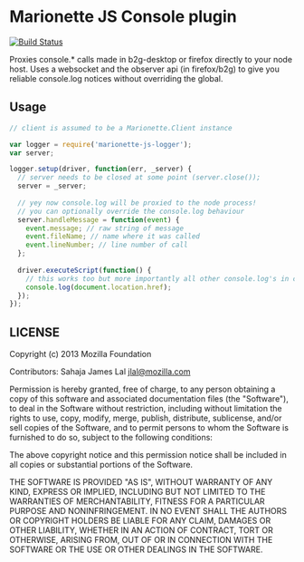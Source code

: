 # Marionette JS Console plugin

[![Build
Status](https://travis-ci.org/lightsofapollo/marionette-js-logger.png)](https://travis-ci.org/lightsofapollo/marionette-js-logger)

Proxies console.* calls made in b2g-desktop or firefox directly to your
node host. Uses a websocket and the observer api (in firefox/b2g) to
give you reliable console.log notices without overriding the global.

## Usage

```js
// client is assumed to be a Marionette.Client instance

var logger = require('marionette-js-logger');
var server;

logger.setup(driver, function(err, _server) {
  // server needs to be closed at some point (server.close());
  server = _server;
  
  // yey now console.log will be proxied to the node process!
  // you can optionally override the console.log behaviour
  server.handleMessage = function(event) {
    event.message; // raw string of message
    event.fileName; // name where it was called
    event.lineNumber; // line number of call
  };
  
  driver.executeScript(function() {
    // this works too but more importantly all other console.log's in content work too
    console.log(document.location.href);
  });
});

```

## LICENSE

Copyright (c) 2013 Mozilla Foundation

Contributors: Sahaja James Lal jlal@mozilla.com

Permission is hereby granted, free of charge, to any person obtaining a
copy of this software and associated documentation files (the
"Software"), to deal in the Software without restriction, including
without limitation the rights to use, copy, modify, merge, publish,
distribute, sublicense, and/or sell copies of the Software, and to
permit persons to whom the Software is furnished to do so, subject to
the following conditions:

The above copyright notice and this permission notice shall be included
in all copies or substantial portions of the Software.

THE SOFTWARE IS PROVIDED "AS IS", WITHOUT WARRANTY OF ANY KIND, EXPRESS
OR IMPLIED, INCLUDING BUT NOT LIMITED TO THE WARRANTIES OF
MERCHANTABILITY, FITNESS FOR A PARTICULAR PURPOSE AND NONINFRINGEMENT.
IN NO EVENT SHALL THE AUTHORS OR COPYRIGHT HOLDERS BE LIABLE FOR ANY
CLAIM, DAMAGES OR OTHER LIABILITY, WHETHER IN AN ACTION OF CONTRACT,
TORT OR OTHERWISE, ARISING FROM, OUT OF OR IN CONNECTION WITH THE
SOFTWARE OR THE USE OR OTHER DEALINGS IN THE SOFTWARE.
